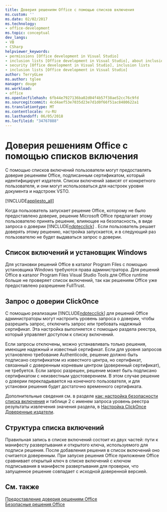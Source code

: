 ```yaml
---
title: Доверия решениям Office с помощью списков включения
ms.custom: ''
ms.date: 02/02/2017
ms.technology:
- office-development
ms.topic: conceptual
dev_langs:
- VB
- CSharp
helpviewer_keywords:
- permissions [Office development in Visual Studio]
- inclusion lists [Office development in Visual Studio], about inclusion lists
- security [Office development in Visual Studio], inclusion lists
- inclusion lists [Office development in Visual Studio]
author: TerryGLee
ms.author: tglee
manager: douge
ms.workload:
- office
ms.openlocfilehash: 6fb44e7927136ba02d04f4b57f38ae52cc76c9fd
ms.sourcegitcommit: 4cd4aef53e7035d23e7d1d0f66f51ac8480622a1
ms.translationtype: MT
ms.contentlocale: ru-RU
ms.lasthandoff: 06/05/2018
ms.locfileid: "34767888"
---
```

# <a name="trust-office-solutions-by-using-inclusion-lists"></a>Доверия решениям Office с помощью списков включения
  С помощью списков включений пользователи могут предоставлять доверие решениям Office, подписанным сертификатом, который идентифицирует издателя. Списки включений зависят от конкретного пользователя, и они могут использоваться для настроек уровня документа и надстроек VSTO.  
  
 [!INCLUDE[appliesto_all](../vsto/includes/appliesto-all-md.md)]  
  
 Когда пользователь запускает решение Office, которому не было предоставлено доверие, решение Microsoft Office предлагает этому пользователю принять решение, влияющее на безопасность, в виде запроса о доверии [!INCLUDE[ndptecclick](../vsto/includes/ndptecclick-md.md)] . Если пользователь решает доверять этому решению, настройка запускается, и в следующий раз пользователю не будет выдаваться запрос о доверии.  
  
## <a name="inclusion-list-and-windows-installer"></a>Список включений и установщик Windows  
 Для установки решений Office в каталог Program Files с помощью установщика Windows требуются права администратора. Для решений Office в каталог Program Files Visual Studio Tools для Office runtime больше не проверяет список включений, так как решениям Office уже предоставлено разрешение FullTrust.  
  
## <a name="clickonce-trust-prompt"></a>Запрос о доверии ClickOnce  
 С помощью реализации [!INCLUDE[ndptecclick](../vsto/includes/ndptecclick-md.md)] для решений Office администраторы могут настроить уровень запроса о доверии, чтобы разрешить запрос, отключить запрос или требовать надежный сертификат. Эта настройка выполняется с помощью раздела реестра, который управляет доступом к списку включений.  
  
 Если запросы отключены, можно устанавливать только решения, имеющие надежный и известный сертификат. Если для уровня запросов установлено требование Authenticode, решение должно быть подписано сертификатом из известного центра, но сертификат, связанный с доверенным корневым центром (доверенный сертификат), не требуется. Если запрос разрешен, решение может быть подписано сертификатом с неизвестным удостоверением. В этом случае решение о доверии перекладывается на конечного пользователя, и для установки решения будет достаточно временного сертификата.  
  
 Дополнительные сведения см. в разделе [как: настройка безопасности списка включения](../vsto/how-to-configure-inclusion-list-security.md) и таблице 2 с именем запроса уровень реестра результаты извлечения значения раздела, в [Настройка ClickOnce Доверенные издатели](http://go.microsoft.com/fwlink/?LinkId=94774).  
  
## <a name="structure-of-the-inclusion-list"></a>Структура списка включений  
 Правильная запись в списке включений состоит из двух частей: пути к манифесту развертывания и открытого ключа, используемого для подписи решения. После добавления решения в список включений оно считается доверенным. При запуске решения Office приложение Office сравнивает открытый ключ в списке включений с ключом подписывания в манифесте развертывания для проверки, что запущенное решение совпадает с исходной доверенной версией.  
  
## <a name="see-also"></a>См. также  
 [Предоставление доверия решениям Office](../vsto/granting-trust-to-office-solutions.md)   
 [Безопасные решения Office](../vsto/securing-office-solutions.md)  
  
  
